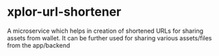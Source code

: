# xplor-url-shortener
A microservice which helps in creation of shortened URLs for sharing assets from wallet. It can be further used for sharing various assets/files from the app/backend
